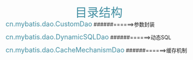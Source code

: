<font color="#4590a3" size = "6px"><center>目录结构</center ></font>
<font color="#4590a3" size = "4px">cn.mybatis.dao.CustomDao</font>
######======>参数封装

<font color="#4590a3" size = "4px">cn.mybatis.dao.DynamicSQLDao</font>
######======>动态SQL

<font color="#4590a3" size = "4px">cn.mybatis.dao.CacheMechanismDao</font>
######======>缓存机制